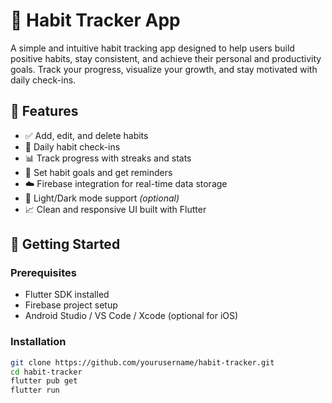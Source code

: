 # 🧠 Habit Tracker App

A simple and intuitive habit tracking app designed to help users build positive habits, stay consistent, and achieve their personal and productivity goals. Track your progress, visualize your growth, and stay motivated with daily check-ins.

## 📱 Features

- ✅ Add, edit, and delete habits
- 📅 Daily habit check-ins
- 📊 Track progress with streaks and stats
- 🎯 Set habit goals and get reminders
- ☁️ Firebase integration for real-time data storage
- 🌙 Light/Dark mode support *(optional)*
- 📈 Clean and responsive UI built with Flutter

## 🚀 Getting Started

### Prerequisites

- Flutter SDK installed
- Firebase project setup
- Android Studio / VS Code / Xcode (optional for iOS)

### Installation

```bash
git clone https://github.com/yourusername/habit-tracker.git
cd habit-tracker
flutter pub get
flutter run